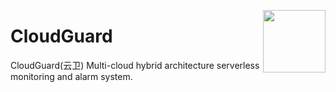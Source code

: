 [<img src="https://user-images.githubusercontent.com/82210954/222166722-c159ddc1-c00a-4672-8f33-e128d4710631.png" align="right" high="100" width="100"/>](http://aws.amazon.com 'CloudGuard')

# CloudGuard
CloudGuard(云卫) Multi-cloud hybrid architecture serverless monitoring and alarm system.
